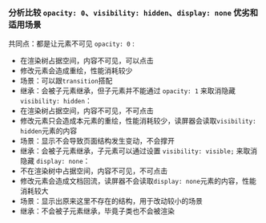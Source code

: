 ### 分析比较 `opacity: 0`、`visibility: hidden`、`display: none` 优劣和适用场景
共同点：都是让元素不可见
`opacity: 0` :
- 在渲染树占据空间，内容不可见，可以点击
- 修改元素会造成重绘，性能消耗较少
- 场景：可以跟`transition`搭配
- 继承：会被子元素继承，但子元素并不能通过 `opacity: 1` 来取消隐藏
`visibility: hidden`：
- 在渲染树占据空间，内容不可见，不可点击
- 修改元素只会造成本元素的重绘，性能消耗较少，读屏器会读取`visibility: hidden`元素的内容
- 场景：显示不会导致页面结构发生变动，不会撑开
- 继承：会被子元素继承，子元素可以通过设置 `visibility: visible;` 来取消隐藏
`display: none`：
- 不在渲染树中占据空间，内容不可见，不可点击
- 修改元素会造成文档回流，读屏器不会读取`display: none`元素的内容，性能消耗较大
- 场景：显示出原来这里不存在的结构，用于改动较小的场景
- 继承：不会被子元素继承，毕竟子类也不会被渲染